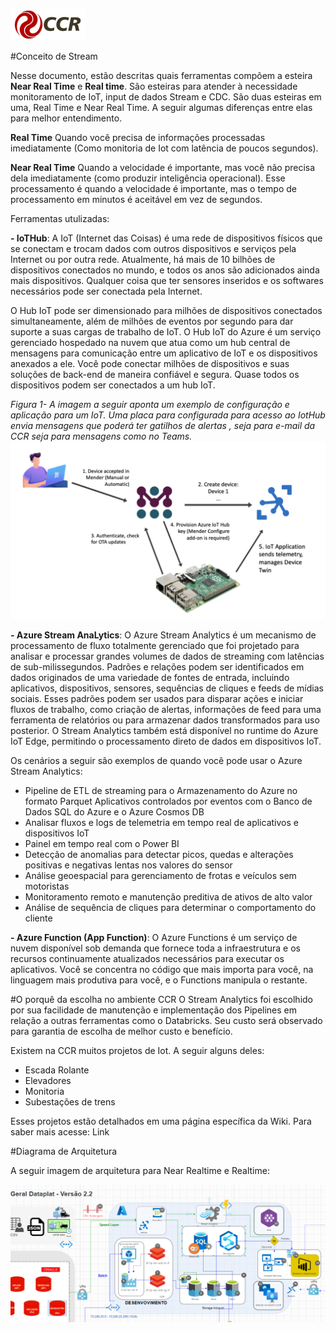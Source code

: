 **![Logo-grupo-ccr-Editado-v3.png](/.attachments/Logo-grupo-ccr-Editado-v3-818fcbce-2d28-4401-a3bf-e95133ab7c0d.png)**


#Conceito de Stream

Nesse documento, estão descritas quais ferramentas compõem a esteira **Near Real Time** e **Real time**.  São esteiras para atender à necessidade monitoramento de IoT, input de dados Stream e CDC. São duas esteiras em uma, Real Time e Near Real Time.  A seguir algumas diferenças entre elas para melhor entendimento.

**Real Time** 
Quando você precisa de informações processadas imediatamente (Como monitoria de Iot com latência de poucos segundos). 

**Near Real Time**
Quando a velocidade é importante, mas você não precisa dela imediatamente (como produzir inteligência operacional). Esse processamento é quando a velocidade é importante, mas o tempo de processamento em minutos é aceitável em vez de segundos.

Ferramentas utulizadas:

**- IoTHub**: A IoT (Internet das Coisas) é uma rede de dispositivos físicos que se conectam e trocam dados com outros dispositivos e serviços pela Internet ou por outra rede. Atualmente, há mais de 10 bilhões de dispositivos conectados no mundo, e todos os anos são adicionados ainda mais dispositivos. Qualquer coisa que ter sensores inseridos e os softwares necessários pode ser conectada pela Internet.

O Hub IoT pode ser dimensionado para milhões de dispositivos conectados simultaneamente, além de milhões de eventos por segundo para dar suporte a suas cargas de trabalho de IoT.
O Hub IoT do Azure é um serviço gerenciado hospedado na nuvem que atua como um hub central de mensagens para comunicação entre um aplicativo de IoT e os dispositivos anexados a ele. Você pode conectar milhões de dispositivos e suas soluções de back-end de maneira confiável e segura. Quase todos os dispositivos podem ser conectados a um hub IoT.

_Figura 1- A imagem a seguir aponta um exemplo de configuração e aplicação para um IoT. Uma placa para configurada para acesso ao IotHub envia mensagens que poderá ter gatilhos de alertas , seja para e-mail da CCR seja para mensagens como no Teams._
![image_0.png](/.attachments/image_0-457304ce-8668-411b-9625-5c63a0258885.png)

**- Azure Stream AnaLytics**: O Azure Stream Analytics é um mecanismo de processamento de fluxo totalmente gerenciado que foi projetado para analisar e processar grandes volumes de dados de streaming com latências de sub-milissegundos. Padrões e relações podem ser identificados em dados originados de uma variedade de fontes de entrada, incluindo aplicativos, dispositivos, sensores, sequências de cliques e feeds de mídias sociais. Esses padrões podem ser usados para disparar ações e iniciar fluxos de trabalho, como criação de alertas, informações de feed para uma ferramenta de relatórios ou para armazenar dados transformados para uso posterior. O Stream Analytics também está disponível no runtime do Azure IoT Edge, permitindo o processamento direto de dados em dispositivos IoT.

Os cenários a seguir são exemplos de quando você pode usar o Azure Stream Analytics:

- Pipeline de ETL de streaming para o Armazenamento do Azure no formato Parquet
Aplicativos controlados por eventos com o Banco de Dados SQL do Azure e o Azure Cosmos DB
- Analisar fluxos e logs de telemetria em tempo real de aplicativos e dispositivos IoT
- Painel em tempo real com o Power BI
- Detecção de anomalias para detectar picos, quedas e alterações positivas e negativas lentas nos valores do sensor
- Análise geoespacial para gerenciamento de frotas e veículos sem motoristas
- Monitoramento remoto e manutenção preditiva de ativos de alto valor
- Análise de sequência de cliques para determinar o comportamento do cliente

**- Azure Function (App Function)**: O Azure Functions é um serviço de nuvem disponível sob demanda que fornece toda a infraestrutura e os recursos continuamente atualizados necessários para executar os aplicativos. Você se concentra no código que mais importa para você, na linguagem mais produtiva para você, e o Functions manipula o restante.

#O porquê da escolha no ambiente CCR
O Stream Analytics foi escolhido por sua facilidade de manutenção e implementação dos Pipelines em relação a outras ferramentas como o Databricks. Seu custo será observado para garantia de escolha de melhor custo e benefício. 

Existem na CCR muitos projetos de Iot. A seguir alguns deles:

- Escada Rolante
- Elevadores
- Monitoria 
- Subestações de trens

Esses projetos estão detalhados em uma página específica da Wiki. Para saber mais acesse: Link

#Diagrama de Arquitetura

A seguir imagem de arquitetura para Near Realtime e Realtime:

![image.png](/.attachments/image-0f4c9bee-9db0-43a5-a4d3-6b6fa5e7e1ec.png)